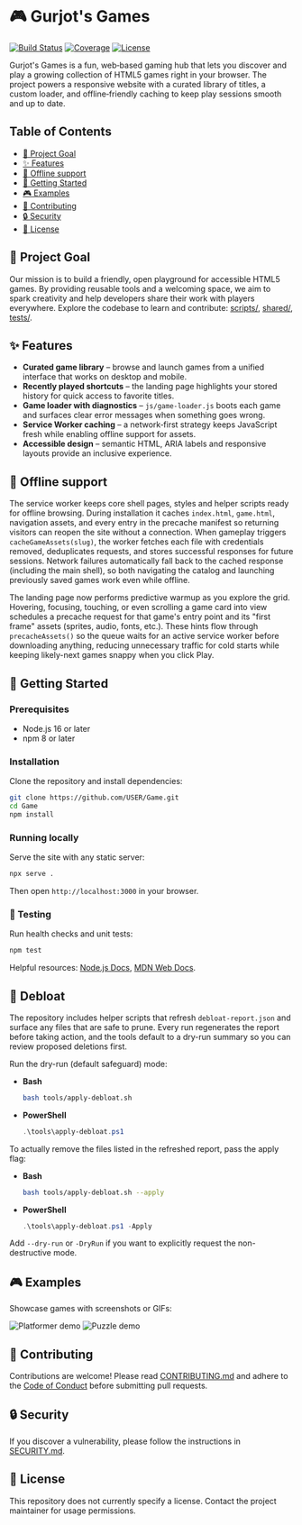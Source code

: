 # 🎮 Gurjot's Games

[![Build Status](https://github.com/USER/Game/actions/workflows/ci.yml/badge.svg)](https://github.com/USER/Game/actions/workflows/ci.yml)
[![Coverage](https://img.shields.io/codecov/c/github/USER/Game)](https://codecov.io/gh/USER/Game)
[![License](https://img.shields.io/badge/license-not--specified-lightgrey)](#-license)

Gurjot's Games is a fun, web‑based gaming hub that lets you discover and play a growing collection of HTML5 games right in your browser. The project powers a responsive website with a curated library of titles, a custom loader, and offline‑friendly caching to keep play sessions smooth and up to date.

## Table of Contents
- [🎯 Project Goal](#-project-goal)
- [✨ Features](#-features)
- [📶 Offline support](#-offline-support)
- [🚀 Getting Started](#-getting-started)
- [🎮 Examples](#-examples)
- [🤝 Contributing](#-contributing)
- [🔒 Security](#-security)
- [📄 License](#-license)

## 🎯 Project Goal

Our mission is to build a friendly, open playground for accessible HTML5 games. By providing reusable tools and a welcoming space, we aim to spark creativity and help developers share their work with players everywhere. Explore the codebase to learn and contribute: [scripts/](scripts/), [shared/](shared/), [tests/](tests/).

## ✨ Features

- **Curated game library** – browse and launch games from a unified interface that works on desktop and mobile.
- **Recently played shortcuts** – the landing page highlights your stored history for quick access to favorite titles.
- **Game loader with diagnostics** – `js/game-loader.js` boots each game and surfaces clear error messages when something goes wrong.
- **Service Worker caching** – a network‑first strategy keeps JavaScript fresh while enabling offline support for assets.
- **Accessible design** – semantic HTML, ARIA labels and responsive layouts provide an inclusive experience.

## 📶 Offline support

The service worker keeps core shell pages, styles and helper scripts ready for offline browsing. During installation it caches
`index.html`, `game.html`, navigation assets, and every entry in the precache manifest so returning visitors can reopen the site
without a connection. When gameplay triggers `cacheGameAssets(slug)`, the worker fetches each file with credentials removed,
deduplicates requests, and stores successful responses for future sessions. Network failures automatically fall back to the
cached response (including the main shell), so both navigating the catalog and launching previously saved games work even while
offline.

The landing page now performs predictive warmup as you explore the grid. Hovering, focusing, touching, or even scrolling a game
card into view schedules a precache request for that game's entry point and its "first frame" assets (sprites, audio, fonts,
etc.). These hints flow through `precacheAssets()` so the queue waits for an active service worker before downloading anything,
reducing unnecessary traffic for cold starts while keeping likely-next games snappy when you click Play.

## 🚀 Getting Started

### Prerequisites

- Node.js 16 or later
- npm 8 or later

### Installation

Clone the repository and install dependencies:

```bash
git clone https://github.com/USER/Game.git
cd Game
npm install
```

### Running locally

Serve the site with any static server:

```bash
npx serve .
```

Then open `http://localhost:3000` in your browser.

### 🧪 Testing

Run health checks and unit tests:

```bash
npm test
```

Helpful resources: [Node.js Docs](https://nodejs.org/en/docs/), [MDN Web Docs](https://developer.mozilla.org/).

## 🧹 Debloat

The repository includes helper scripts that refresh `debloat-report.json` and surface any files that are safe to prune. Every run regenerates the report before taking action, and the tools default to a dry-run summary so you can review proposed deletions first.

Run the dry-run (default safeguard) mode:

- **Bash**

  ```bash
  bash tools/apply-debloat.sh
  ```

- **PowerShell**

  ```powershell
  .\tools\apply-debloat.ps1
  ```

To actually remove the files listed in the refreshed report, pass the apply flag:

- **Bash**

  ```bash
  bash tools/apply-debloat.sh --apply
  ```

- **PowerShell**

  ```powershell
  .\tools\apply-debloat.ps1 -Apply
  ```

Add `--dry-run` or `-DryRun` if you want to explicitly request the non-destructive mode.

## 🎮 Examples

Showcase games with screenshots or GIFs:

![Platformer demo](https://via.placeholder.com/400x200?text=Platformer+Demo)
![Puzzle demo](https://via.placeholder.com/400x200?text=Puzzle+Demo)

## 🤝 Contributing

Contributions are welcome! Please read [CONTRIBUTING.md](CONTRIBUTING.md) and adhere to the [Code of Conduct](CODE_OF_CONDUCT.md) before submitting pull requests.

## 🔒 Security

If you discover a vulnerability, please follow the instructions in [SECURITY.md](SECURITY.md).

## 📄 License

This repository does not currently specify a license. Contact the project maintainer for usage permissions.


